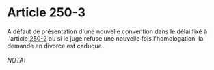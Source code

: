 # Article 250-3

A défaut de présentation d'une nouvelle convention dans le délai fixé à l'article <a href='/code-civil/livre-ier-des-personnes/titre-vi-du-divorce/chapitre-ii-de-la-procedure-du-divorce/section-2-de-la-procedure-applicable-au-divorce-par-consentement-mutuel/250-2.md' title='Code civil - art. 250-2 (V)'>250-2</a> ou si le juge refuse une nouvelle fois l'homologation, la demande en divorce est caduque.<br/><br/><i>NOTA:</i>